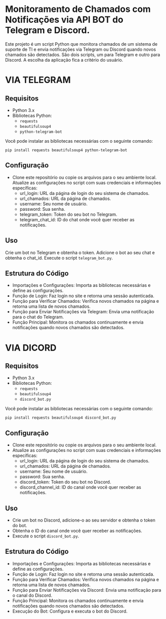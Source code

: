 # Monitoramento de Chamados com Notificações via API BOT do Telegram e Discord.

Este projeto é um script Python que monitora chamados de um sistema de suporte de TI e envia notificações via Telegram ou Discord quando novos chamados são detectados.
São dois scripts, um para Telegram e outro para Discord. A escolha da aplicação fica a critério do usuário. 

# VIA TELEGRAM
## Requisitos

- Python 3.x
- Bibliotecas Python:
  - `requests`
  - `beautifulsoup4`
  - `python-telegram-bot`

Você pode instalar as bibliotecas necessárias com o seguinte comando:
```
pip install requests beautifulsoup4 python-telegram-bot
```
## Configuração
- Clone este repositório ou copie os arquivos para o seu ambiente local.
Atualize as configurações no script com suas credenciais e informações específicas:
  - url_login: URL da página de login do seu sistema de chamados.
  - url_chamados: URL da página de chamados.
  - username: Seu nome de usuário.
  - password: Sua senha.
  - telegram_token: Token do seu bot no Telegram.
  - telegram_chat_id: ID do chat onde você quer receber as notificações.
  
## Uso
Crie um bot no Telegram e obtenha o token. Adicione o bot ao seu chat e obtenha o chat_id.
Execute o script `telegram_bot.py`.

## Estrutura do Código
- Importações e Configurações: Importa as bibliotecas necessárias e define as configurações.
- Função de Login: Faz login no site e retorna uma sessão autenticada.
- Função para Verificar Chamados: Verifica novos chamados na página e retorna uma lista de novos chamados.
- Função para Enviar Notificações via Telegram: Envia uma notificação para o chat do Telegram.
- Função Principal: Monitora os chamados continuamente e envia notificações quando novos chamados são detectados.


# VIA DICORD

## Requisitos
- Python 3.x
- Bibliotecas Python:
  - `requests`
  - `beautifulsoup4`
  - `discord_bot.py`

Você pode instalar as bibliotecas necessárias com o seguinte comando:
```
pip install requests beautifulsoup4 discord_bot.py
````

## Configuração
- Clone este repositório ou copie os arquivos para o seu ambiente local.
- Atualize as configurações no script com suas credenciais e informações específicas:
  - url_login: URL da página de login do seu sistema de chamados.
  - url_chamados: URL da página de chamados.
  - username: Seu nome de usuário.
  - password: Sua senha.
  - discord_token: Token do seu bot no Discord.
  - discord_channel_id: ID do canal onde você quer receber as notificações.
  
## Uso
- Crie um bot no Discord, adicione-o ao seu servidor e obtenha o token do bot.
- Obtenha o ID do canal onde você quer receber as notificações.
- Execute o script `discord_bot.py`.

## Estrutura do Código
- Importações e Configurações: Importa as bibliotecas necessárias e define as configurações.
- Função de Login: Faz login no site e retorna uma sessão autenticada.
- Função para Verificar Chamados: Verifica novos chamados na página e retorna uma lista de novos chamados.
- Função para Enviar Notificações via Discord: Envia uma notificação para o canal do Discord.
- Função Principal: Monitora os chamados continuamente e envia notificações quando novos chamados são detectados.
- Execução do Bot: Configura e executa o bot do Discord.
